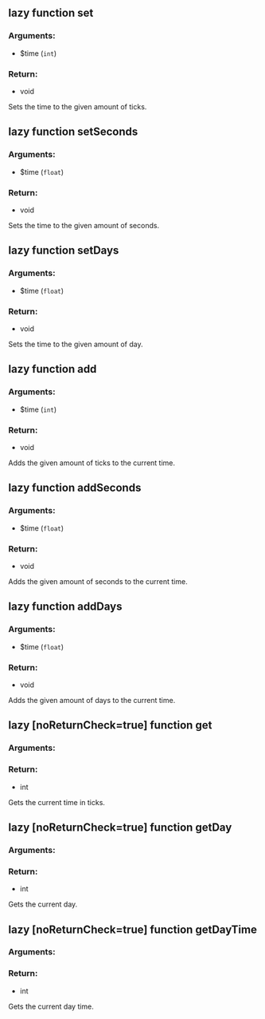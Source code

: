 ## lazy function set
### Arguments:
- $time (`int`)
### Return:
- void


Sets the time to the given amount of ticks.

## lazy function setSeconds
### Arguments:
- $time (`float`)
### Return:
- void


Sets the time to the given amount of seconds.

## lazy function setDays
### Arguments:
- $time (`float`)
### Return:
- void


Sets the time to the given amount of day.

## lazy function add
### Arguments:
- $time (`int`)
### Return:
- void


Adds the given amount of ticks to the current time.

## lazy function addSeconds
### Arguments:
- $time (`float`)
### Return:
- void


Adds the given amount of seconds to the current time.

## lazy function addDays
### Arguments:
- $time (`float`)
### Return:
- void


Adds the given amount of days to the current time.

## lazy [noReturnCheck=true] function get
### Arguments:

### Return:
- int


Gets the current time in ticks.

## lazy [noReturnCheck=true] function getDay
### Arguments:

### Return:
- int


Gets the current day.

## lazy [noReturnCheck=true] function getDayTime
### Arguments:

### Return:
- int


Gets the current day time.


